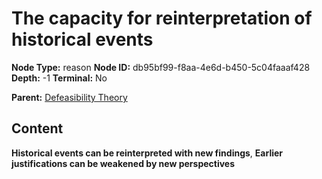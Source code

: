 # The capacity for reinterpretation of historical events

**Node Type:** reason
**Node ID:** db95bf99-f8aa-4e6d-b450-5c04faaaf428
**Depth:** -1
**Terminal:** No

**Parent:** [Defeasibility Theory](defeasibility-theory.md)

## Content

**Historical events can be reinterpreted with new findings**, **Earlier justifications can be weakened by new perspectives**
